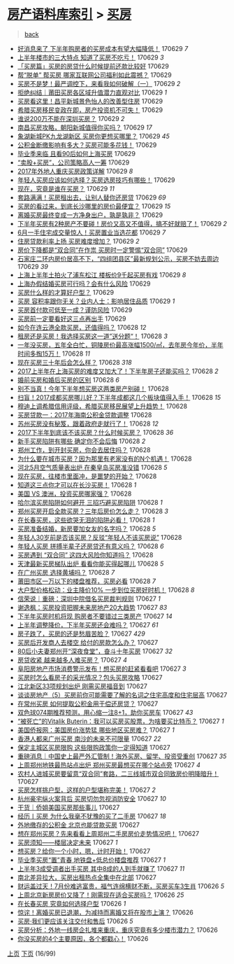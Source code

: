 [房产语料库索引](../../README.md)  > [买房](买房.md)
====
> [back](../README.md)

- [好消息来了 下半年购房者的买房成本有望大幅降低！](http://jkwz.applinzi.com/ittc/6984706472381252613.html#%E5%A5%BD%E6%B6%88%E6%81%AF%E6%9D%A5%E4%BA%86+%E4%B8%8B%E5%8D%8A%E5%B9%B4%E8%B4%AD%E6%88%BF%E8%80%85%E7%9A%84%E4%B9%B0%E6%88%BF%E6%88%90%E6%9C%AC%E6%9C%89%E6%9C%9B%E5%A4%A7%E5%B9%85%E9%99%8D%E4%BD%8E%EF%BC%81) 170629 *7* 
- [上半年楼市的三大特点 知道了买房不吃亏！](http://jkwz.applinzi.com/ittc/6984706472230257669.html#%E4%B8%8A%E5%8D%8A%E5%B9%B4%E6%A5%BC%E5%B8%82%E7%9A%84%E4%B8%89%E5%A4%A7%E7%89%B9%E7%82%B9+%E7%9F%A5%E9%81%93%E4%BA%86%E4%B9%B0%E6%88%BF%E4%B8%8D%E5%90%83%E4%BA%8F%EF%BC%81) 170629 *3* 
- [「买房篇」买房的房贷什么时候提前还款比较好](http://jkwz.applinzi.com/ittc/6984701873880564741.html#%E3%80%8C%E4%B9%B0%E6%88%BF%E7%AF%87%E3%80%8D%E4%B9%B0%E6%88%BF%E7%9A%84%E6%88%BF%E8%B4%B7%E4%BB%80%E4%B9%88%E6%97%B6%E5%80%99%E6%8F%90%E5%89%8D%E8%BF%98%E6%AC%BE%E6%AF%94%E8%BE%83%E5%A5%BD) 170629  
- [帮“脱单” 帮买房 哪家互联网公司福利如此震撼？](http://jkwz.applinzi.com/ittc/6984684790010610692.html#%E5%B8%AE%E2%80%9C%E8%84%B1%E5%8D%95%E2%80%9D+%E5%B8%AE%E4%B9%B0%E6%88%BF+%E5%93%AA%E5%AE%B6%E4%BA%92%E8%81%94%E7%BD%91%E5%85%AC%E5%8F%B8%E7%A6%8F%E5%88%A9%E5%A6%82%E6%AD%A4%E9%9C%87%E6%92%BC%EF%BC%9F) 170629  
- [买房不是梦！最严调控下，来看我如何破解（一）](http://jkwz.applinzi.com/ittc/6984670249071674372.html#%E4%B9%B0%E6%88%BF%E4%B8%8D%E6%98%AF%E6%A2%A6%EF%BC%81%E6%9C%80%E4%B8%A5%E8%B0%83%E6%8E%A7%E4%B8%8B%EF%BC%8C%E6%9D%A5%E7%9C%8B%E6%88%91%E5%A6%82%E4%BD%95%E7%A0%B4%E8%A7%A3%EF%BC%88%E4%B8%80%EF%BC%89) 170629 *2* 
- [拒绝纠结｜莆田买房各区域升值潜力直观对比](http://jkwz.applinzi.com/ittc/6984654782269490180.html#%E6%8B%92%E7%BB%9D%E7%BA%A0%E7%BB%93%EF%BD%9C%E8%8E%86%E7%94%B0%E4%B9%B0%E6%88%BF%E5%90%84%E5%8C%BA%E5%9F%9F%E5%8D%87%E5%80%BC%E6%BD%9C%E5%8A%9B%E7%9B%B4%E8%A7%82%E5%AF%B9%E6%AF%94) 170629 *1* 
- [买房看这里！昌平新城景色怡人的改善型住房](http://jkwz.applinzi.com/ittc/6984649269909652484.html#%E4%B9%B0%E6%88%BF%E7%9C%8B%E8%BF%99%E9%87%8C%EF%BC%81%E6%98%8C%E5%B9%B3%E6%96%B0%E5%9F%8E%E6%99%AF%E8%89%B2%E6%80%A1%E4%BA%BA%E7%9A%84%E6%94%B9%E5%96%84%E5%9E%8B%E4%BD%8F%E6%88%BF) 170629  
- [希腊买房移民变政在即，房产投资机不可失！](http://jkwz.applinzi.com/ittc/6984647354442318852.html#%E5%B8%8C%E8%85%8A%E4%B9%B0%E6%88%BF%E7%A7%BB%E6%B0%91%E5%8F%98%E6%94%BF%E5%9C%A8%E5%8D%B3%EF%BC%8C%E6%88%BF%E4%BA%A7%E6%8A%95%E8%B5%84%E6%9C%BA%E4%B8%8D%E5%8F%AF%E5%A4%B1%EF%BC%81) 170629  
- [谁说200万不能在深圳买房？](http://jkwz.applinzi.com/ittc/6984641809853449221.html#%E8%B0%81%E8%AF%B4200%E4%B8%87%E4%B8%8D%E8%83%BD%E5%9C%A8%E6%B7%B1%E5%9C%B3%E4%B9%B0%E6%88%BF%EF%BC%9F) 170629 *2* 
- [南昌买房攻略，朝阳新城值得你买吗？](http://jkwz.applinzi.com/ittc/6984629702818792453.html#%E5%8D%97%E6%98%8C%E4%B9%B0%E6%88%BF%E6%94%BB%E7%95%A5%EF%BC%8C%E6%9C%9D%E9%98%B3%E6%96%B0%E5%9F%8E%E5%80%BC%E5%BE%97%E4%BD%A0%E4%B9%B0%E5%90%97%EF%BC%9F) 170629 *17* 
- [象湖新城PK九龙湖新区 买房你更想买哪里？](http://jkwz.applinzi.com/ittc/6984627013456233476.html#%E8%B1%A1%E6%B9%96%E6%96%B0%E5%9F%8EPK%E4%B9%9D%E9%BE%99%E6%B9%96%E6%96%B0%E5%8C%BA+%E4%B9%B0%E6%88%BF%E4%BD%A0%E6%9B%B4%E6%83%B3%E4%B9%B0%E5%93%AA%E9%87%8C%EF%BC%9F) 170629 *45* 
- [公积金断缴影响有多大？买房可能多花钱！](http://jkwz.applinzi.com/ittc/6984616814284637189.html#%E5%85%AC%E7%A7%AF%E9%87%91%E6%96%AD%E7%BC%B4%E5%BD%B1%E5%93%8D%E6%9C%89%E5%A4%9A%E5%A4%A7%EF%BC%9F%E4%B9%B0%E6%88%BF%E5%8F%AF%E8%83%BD%E5%A4%9A%E8%8A%B1%E9%92%B1%EF%BC%81) 170629  
- [毕业季来临 且看90后如何上海买房](http://jkwz.applinzi.com/ittc/6984616732986442756.html#%E6%AF%95%E4%B8%9A%E5%AD%A3%E6%9D%A5%E4%B8%B4+%E4%B8%94%E7%9C%8B90%E5%90%8E%E5%A6%82%E4%BD%95%E4%B8%8A%E6%B5%B7%E4%B9%B0%E6%88%BF) 170629  
- [“卖股+买房”，公司策略高人一筹](http://jkwz.applinzi.com/ittc/6984616300436259845.html#%E2%80%9C%E5%8D%96%E8%82%A1%2B%E4%B9%B0%E6%88%BF%E2%80%9D%EF%BC%8C%E5%85%AC%E5%8F%B8%E7%AD%96%E7%95%A5%E9%AB%98%E4%BA%BA%E4%B8%80%E7%AD%B9) 170629  
- [2017年外地人重庆买房政策详解](http://jkwz.applinzi.com/ittc/6984615216015737860.html#2017%E5%B9%B4%E5%A4%96%E5%9C%B0%E4%BA%BA%E9%87%8D%E5%BA%86%E4%B9%B0%E6%88%BF%E6%94%BF%E7%AD%96%E8%AF%A6%E8%A7%A3) 170629 *8* 
- [年轻人买房应该如何选择？买房选房技巧有哪些！](http://jkwz.applinzi.com/ittc/6984609369000772613.html#%E5%B9%B4%E8%BD%BB%E4%BA%BA%E4%B9%B0%E6%88%BF%E5%BA%94%E8%AF%A5%E5%A6%82%E4%BD%95%E9%80%89%E6%8B%A9%EF%BC%9F%E4%B9%B0%E6%88%BF%E9%80%89%E6%88%BF%E6%8A%80%E5%B7%A7%E6%9C%89%E5%93%AA%E4%BA%9B%EF%BC%81) 170629  
- [现在，究竟是谁在买房？](http://jkwz.applinzi.com/ittc/6984603186156274692.html#%E7%8E%B0%E5%9C%A8%EF%BC%8C%E7%A9%B6%E7%AB%9F%E6%98%AF%E8%B0%81%E5%9C%A8%E4%B9%B0%E6%88%BF%EF%BC%9F) 170629 *11* 
- [套路满满！买房租出去，让别人替你还房贷](http://jkwz.applinzi.com/ittc/6984547523887629317.html#%E5%A5%97%E8%B7%AF%E6%BB%A1%E6%BB%A1%EF%BC%81%E4%B9%B0%E6%88%BF%E7%A7%9F%E5%87%BA%E5%8E%BB%EF%BC%8C%E8%AE%A9%E5%88%AB%E4%BA%BA%E6%9B%BF%E4%BD%A0%E8%BF%98%E6%88%BF%E8%B4%B7) 170629 *69* 
- [买房的看过来，到底长沙哪里的房价最便宜？](http://jkwz.applinzi.com/ittc/6984599479884710917.html#%E4%B9%B0%E6%88%BF%E7%9A%84%E7%9C%8B%E8%BF%87%E6%9D%A5%EF%BC%8C%E5%88%B0%E5%BA%95%E9%95%BF%E6%B2%99%E5%93%AA%E9%87%8C%E7%9A%84%E6%88%BF%E4%BB%B7%E6%9C%80%E4%BE%BF%E5%AE%9C%EF%BC%9F) 170629 *15* 
- [离婚买房最终变成一方净身出户，孰是孰非？](http://jkwz.applinzi.com/ittc/6984597018579043333.html#%E7%A6%BB%E5%A9%9A%E4%B9%B0%E6%88%BF%E6%9C%80%E7%BB%88%E5%8F%98%E6%88%90%E4%B8%80%E6%96%B9%E5%87%80%E8%BA%AB%E5%87%BA%E6%88%B7%EF%BC%8C%E5%AD%B0%E6%98%AF%E5%AD%B0%E9%9D%9E%EF%BC%9F) 170629  
- [下半年买房有2种房产不要碰！房价又高又不值得，搞不好就赔了！](http://jkwz.applinzi.com/ittc/6984589395691570181.html#%E4%B8%8B%E5%8D%8A%E5%B9%B4%E4%B9%B0%E6%88%BF%E6%9C%892%E7%A7%8D%E6%88%BF%E4%BA%A7%E4%B8%8D%E8%A6%81%E7%A2%B0%EF%BC%81%E6%88%BF%E4%BB%B7%E5%8F%88%E9%AB%98%E5%8F%88%E4%B8%8D%E5%80%BC%E5%BE%97%EF%BC%8C%E6%90%9E%E4%B8%8D%E5%A5%BD%E5%B0%B1%E8%B5%94%E4%BA%86%EF%BC%81) 170629 *2* 
- [6月一手住宅成交量惊人！买房置业当选花都](http://jkwz.applinzi.com/ittc/6984557837676971013.html#6%E6%9C%88%E4%B8%80%E6%89%8B%E4%BD%8F%E5%AE%85%E6%88%90%E4%BA%A4%E9%87%8F%E6%83%8A%E4%BA%BA%EF%BC%81%E4%B9%B0%E6%88%BF%E7%BD%AE%E4%B8%9A%E5%BD%93%E9%80%89%E8%8A%B1%E9%83%BD) 170629 *7* 
- [住房贷款利率上扬 买房难度增加？](http://jkwz.applinzi.com/ittc/6984550692675912709.html#%E4%BD%8F%E6%88%BF%E8%B4%B7%E6%AC%BE%E5%88%A9%E7%8E%87%E4%B8%8A%E6%89%AC+%E4%B9%B0%E6%88%BF%E9%9A%BE%E5%BA%A6%E5%A2%9E%E5%8A%A0%EF%BC%9F) 170629 *2* 
- [房价下降都是“双合同”在作祟 买房时一定警惕“双合同”](http://jkwz.applinzi.com/ittc/6984529095248315397.html#%E6%88%BF%E4%BB%B7%E4%B8%8B%E9%99%8D%E9%83%BD%E6%98%AF%E2%80%9C%E5%8F%8C%E5%90%88%E5%90%8C%E2%80%9D%E5%9C%A8%E4%BD%9C%E7%A5%9F+%E4%B9%B0%E6%88%BF%E6%97%B6%E4%B8%80%E5%AE%9A%E8%AD%A6%E6%83%95%E2%80%9C%E5%8F%8C%E5%90%88%E5%90%8C%E2%80%9D) 170629  
- [石家庄二环内房价居高不下，“四组团县区”最新规划公示，买房不妨去周边](http://jkwz.applinzi.com/ittc/6984524784367830020.html#%E7%9F%B3%E5%AE%B6%E5%BA%84%E4%BA%8C%E7%8E%AF%E5%86%85%E6%88%BF%E4%BB%B7%E5%B1%85%E9%AB%98%E4%B8%8D%E4%B8%8B%EF%BC%8C%E2%80%9C%E5%9B%9B%E7%BB%84%E5%9B%A2%E5%8E%BF%E5%8C%BA%E2%80%9D%E6%9C%80%E6%96%B0%E8%A7%84%E5%88%92%E5%85%AC%E7%A4%BA%EF%BC%8C%E4%B9%B0%E6%88%BF%E4%B8%8D%E5%A6%A8%E5%8E%BB%E5%91%A8%E8%BE%B9) 170629 *39* 
- [上海上半年土拍火了浦东松江 楼板价9千起买房有戏](http://jkwz.applinzi.com/ittc/6984526251728307204.html#%E4%B8%8A%E6%B5%B7%E4%B8%8A%E5%8D%8A%E5%B9%B4%E5%9C%9F%E6%8B%8D%E7%81%AB%E4%BA%86%E6%B5%A6%E4%B8%9C%E6%9D%BE%E6%B1%9F+%E6%A5%BC%E6%9D%BF%E4%BB%B79%E5%8D%83%E8%B5%B7%E4%B9%B0%E6%88%BF%E6%9C%89%E6%88%8F) 170629 *8* 
- [上海办假结婚买房可行吗？会有什么风险](http://jkwz.applinzi.com/ittc/6984520833606091781.html#%E4%B8%8A%E6%B5%B7%E5%8A%9E%E5%81%87%E7%BB%93%E5%A9%9A%E4%B9%B0%E6%88%BF%E5%8F%AF%E8%A1%8C%E5%90%97%EF%BC%9F%E4%BC%9A%E6%9C%89%E4%BB%80%E4%B9%88%E9%A3%8E%E9%99%A9) 170629  
- [买房什么样的才算好户型？](http://jkwz.applinzi.com/ittc/6984139235534570500.html#%E4%B9%B0%E6%88%BF%E4%BB%80%E4%B9%88%E6%A0%B7%E7%9A%84%E6%89%8D%E7%AE%97%E5%A5%BD%E6%88%B7%E5%9E%8B%EF%BC%9F) 170629  
- [买房 容积率跟你无关？业内人士：影响居住品质](http://jkwz.applinzi.com/ittc/6984508136181203972.html#%E4%B9%B0%E6%88%BF+%E5%AE%B9%E7%A7%AF%E7%8E%87%E8%B7%9F%E4%BD%A0%E6%97%A0%E5%85%B3%EF%BC%9F%E4%B8%9A%E5%86%85%E4%BA%BA%E5%A3%AB%EF%BC%9A%E5%BD%B1%E5%93%8D%E5%B1%85%E4%BD%8F%E5%93%81%E8%B4%A8) 170629 *1* 
- [买房首付款可低至一成？谨防风险](http://jkwz.applinzi.com/ittc/6984500222754292740.html#%E4%B9%B0%E6%88%BF%E9%A6%96%E4%BB%98%E6%AC%BE%E5%8F%AF%E4%BD%8E%E8%87%B3%E4%B8%80%E6%88%90%EF%BC%9F%E8%B0%A8%E9%98%B2%E9%A3%8E%E9%99%A9) 170629  
- [买房前一定要看好这三点再出手](http://jkwz.applinzi.com/ittc/6984482638998799365.html#%E4%B9%B0%E6%88%BF%E5%89%8D%E4%B8%80%E5%AE%9A%E8%A6%81%E7%9C%8B%E5%A5%BD%E8%BF%99%E4%B8%89%E7%82%B9%E5%86%8D%E5%87%BA%E6%89%8B) 170629  
- [如今在连云港全款买房，还值得吗？](http://jkwz.applinzi.com/ittc/6984357434574242820.html#%E5%A6%82%E4%BB%8A%E5%9C%A8%E8%BF%9E%E4%BA%91%E6%B8%AF%E5%85%A8%E6%AC%BE%E4%B9%B0%E6%88%BF%EF%BC%8C%E8%BF%98%E5%80%BC%E5%BE%97%E5%90%97%EF%BC%9F) 170628 *12* 
- [租房还是买房！我选择买房这一道”送分题“！](http://jkwz.applinzi.com/ittc/6984322937426281476.html#%E7%A7%9F%E6%88%BF%E8%BF%98%E6%98%AF%E4%B9%B0%E6%88%BF%EF%BC%81%E6%88%91%E9%80%89%E6%8B%A9%E4%B9%B0%E6%88%BF%E8%BF%99%E4%B8%80%E9%81%93%E2%80%9D%E9%80%81%E5%88%86%E9%A2%98%E2%80%9C%EF%BC%81) 170628 *3* 
- [一年没买房，五年全白忙，铜陵房价最高涨幅1500/㎡，去年房今年价，半年时间多掏15万！](http://jkwz.applinzi.com/ittc/6984299697018504197.html#%E4%B8%80%E5%B9%B4%E6%B2%A1%E4%B9%B0%E6%88%BF%EF%BC%8C%E4%BA%94%E5%B9%B4%E5%85%A8%E7%99%BD%E5%BF%99%EF%BC%8C%E9%93%9C%E9%99%B5%E6%88%BF%E4%BB%B7%E6%9C%80%E9%AB%98%E6%B6%A8%E5%B9%851500%2F%E3%8E%A1%EF%BC%8C%E5%8E%BB%E5%B9%B4%E6%88%BF%E4%BB%8A%E5%B9%B4%E4%BB%B7%EF%BC%8C%E5%8D%8A%E5%B9%B4%E6%97%B6%E9%97%B4%E5%A4%9A%E6%8E%8F15%E4%B8%87%EF%BC%81) 170628 *11* 
- [现在买房三十年后会怎么样？](http://jkwz.applinzi.com/ittc/6984294601920611333.html#%E7%8E%B0%E5%9C%A8%E4%B9%B0%E6%88%BF%E4%B8%89%E5%8D%81%E5%B9%B4%E5%90%8E%E4%BC%9A%E6%80%8E%E4%B9%88%E6%A0%B7%EF%BC%9F) 170628 *318* 
- [2017上半年在上海买房的难度又加大了！下半年房子还能买吗？](http://jkwz.applinzi.com/ittc/6984293441906148356.html#2017%E4%B8%8A%E5%8D%8A%E5%B9%B4%E5%9C%A8%E4%B8%8A%E6%B5%B7%E4%B9%B0%E6%88%BF%E7%9A%84%E9%9A%BE%E5%BA%A6%E5%8F%88%E5%8A%A0%E5%A4%A7%E4%BA%86%EF%BC%81%E4%B8%8B%E5%8D%8A%E5%B9%B4%E6%88%BF%E5%AD%90%E8%BF%98%E8%83%BD%E4%B9%B0%E5%90%97%EF%BC%9F) 170628 *2* 
- [婚前买房和婚后买房的区别](http://jkwz.applinzi.com/ittc/6984282568219165700.html#%E5%A9%9A%E5%89%8D%E4%B9%B0%E6%88%BF%E5%92%8C%E5%A9%9A%E5%90%8E%E4%B9%B0%E6%88%BF%E7%9A%84%E5%8C%BA%E5%88%AB) 170628 *6* 
- [别不当真！今年下半年想买房这两类房产别碰！](http://jkwz.applinzi.com/ittc/6984280835245999108.html#%E5%88%AB%E4%B8%8D%E5%BD%93%E7%9C%9F%EF%BC%81%E4%BB%8A%E5%B9%B4%E4%B8%8B%E5%8D%8A%E5%B9%B4%E6%83%B3%E4%B9%B0%E6%88%BF%E8%BF%99%E4%B8%A4%E7%B1%BB%E6%88%BF%E4%BA%A7%E5%88%AB%E7%A2%B0%EF%BC%81) 170628  
- [扫盲！2017成都买房哪儿好？下半年成都这几个板块值得入手！](http://jkwz.applinzi.com/ittc/6984258674712118276.html#%E6%89%AB%E7%9B%B2%EF%BC%812017%E6%88%90%E9%83%BD%E4%B9%B0%E6%88%BF%E5%93%AA%E5%84%BF%E5%A5%BD%EF%BC%9F%E4%B8%8B%E5%8D%8A%E5%B9%B4%E6%88%90%E9%83%BD%E8%BF%99%E5%87%A0%E4%B8%AA%E6%9D%BF%E5%9D%97%E5%80%BC%E5%BE%97%E5%85%A5%E6%89%8B%EF%BC%81) 170628 *15* 
- [穆迪上调希腊信用评级，希腊买房移民展望上升趋势！](http://jkwz.applinzi.com/ittc/6984278655545902085.html#%E7%A9%86%E8%BF%AA%E4%B8%8A%E8%B0%83%E5%B8%8C%E8%85%8A%E4%BF%A1%E7%94%A8%E8%AF%84%E7%BA%A7%EF%BC%8C%E5%B8%8C%E8%85%8A%E4%B9%B0%E6%88%BF%E7%A7%BB%E6%B0%91%E5%B1%95%E6%9C%9B%E4%B8%8A%E5%8D%87%E8%B6%8B%E5%8A%BF%EF%BC%81) 170628  
- [买房贷款一：2017年海南公积金贷款调整](http://jkwz.applinzi.com/ittc/6984252789851948037.html#%E4%B9%B0%E6%88%BF%E8%B4%B7%E6%AC%BE%E4%B8%80%EF%BC%9A2017%E5%B9%B4%E6%B5%B7%E5%8D%97%E5%85%AC%E7%A7%AF%E9%87%91%E8%B4%B7%E6%AC%BE%E8%B0%83%E6%95%B4) 170628  
- [苏州买房没有秘笈，跟着政府走就行了！](http://jkwz.applinzi.com/ittc/6984276279913088004.html#%E8%8B%8F%E5%B7%9E%E4%B9%B0%E6%88%BF%E6%B2%A1%E6%9C%89%E7%A7%98%E7%AC%88%EF%BC%8C%E8%B7%9F%E7%9D%80%E6%94%BF%E5%BA%9C%E8%B5%B0%E5%B0%B1%E8%A1%8C%E4%BA%86%EF%BC%81) 170628 *12* 
- [2017下半年到底该不该买房？什么时候买房？](http://jkwz.applinzi.com/ittc/6984271057807475716.html#2017%E4%B8%8B%E5%8D%8A%E5%B9%B4%E5%88%B0%E5%BA%95%E8%AF%A5%E4%B8%8D%E8%AF%A5%E4%B9%B0%E6%88%BF%EF%BC%9F%E4%BB%80%E4%B9%88%E6%97%B6%E5%80%99%E4%B9%B0%E6%88%BF%EF%BC%9F) 170628 *36* 
- [新手买房陷阱有哪些 确定你不会后悔](http://jkwz.applinzi.com/ittc/6984269535413535749.html#%E6%96%B0%E6%89%8B%E4%B9%B0%E6%88%BF%E9%99%B7%E9%98%B1%E6%9C%89%E5%93%AA%E4%BA%9B+%E7%A1%AE%E5%AE%9A%E4%BD%A0%E4%B8%8D%E4%BC%9A%E5%90%8E%E6%82%94) 170628 *2* 
- [郑州工作，到开封买房，你会去居住吗？](http://jkwz.applinzi.com/ittc/6984264802942583813.html#%E9%83%91%E5%B7%9E%E5%B7%A5%E4%BD%9C%EF%BC%8C%E5%88%B0%E5%BC%80%E5%B0%81%E4%B9%B0%E6%88%BF%EF%BC%8C%E4%BD%A0%E4%BC%9A%E5%8E%BB%E5%B1%85%E4%BD%8F%E5%90%97%EF%BC%9F) 170628  
- [为什么要在城市买房？因为那里有老家没有的N个机遇！](http://jkwz.applinzi.com/ittc/6984249460010779653.html#%E4%B8%BA%E4%BB%80%E4%B9%88%E8%A6%81%E5%9C%A8%E5%9F%8E%E5%B8%82%E4%B9%B0%E6%88%BF%EF%BC%9F%E5%9B%A0%E4%B8%BA%E9%82%A3%E9%87%8C%E6%9C%89%E8%80%81%E5%AE%B6%E6%B2%A1%E6%9C%89%E7%9A%84N%E4%B8%AA%E6%9C%BA%E9%81%87%EF%BC%81) 170628  
- [河北5月空气质量表出炉 在秦皇岛买房准没错](http://jkwz.applinzi.com/ittc/6984248210510840837.html#%E6%B2%B3%E5%8C%975%E6%9C%88%E7%A9%BA%E6%B0%94%E8%B4%A8%E9%87%8F%E8%A1%A8%E5%87%BA%E7%82%89+%E5%9C%A8%E7%A7%A6%E7%9A%87%E5%B2%9B%E4%B9%B0%E6%88%BF%E5%87%86%E6%B2%A1%E9%94%99) 170628 *5* 
- [现在买房，往楼市里面冲，是噩梦的开始？](http://jkwz.applinzi.com/ittc/6984247820386042884.html#%E7%8E%B0%E5%9C%A8%E4%B9%B0%E6%88%BF%EF%BC%8C%E5%BE%80%E6%A5%BC%E5%B8%82%E9%87%8C%E9%9D%A2%E5%86%B2%EF%BC%8C%E6%98%AF%E5%99%A9%E6%A2%A6%E7%9A%84%E5%BC%80%E5%A7%8B%EF%BC%9F) 170628  
- [知道这三点你才可以在长沙买房！](http://jkwz.applinzi.com/ittc/6984240708356408325.html#%E7%9F%A5%E9%81%93%E8%BF%99%E4%B8%89%E7%82%B9%E4%BD%A0%E6%89%8D%E5%8F%AF%E4%BB%A5%E5%9C%A8%E9%95%BF%E6%B2%99%E4%B9%B0%E6%88%BF%EF%BC%81) 170628 *1* 
- [美国 VS 澳洲，投资买房哪家强？](http://jkwz.applinzi.com/ittc/6984232035722724357.html#%E7%BE%8E%E5%9B%BD+VS+%E6%BE%B3%E6%B4%B2%EF%BC%8C%E6%8A%95%E8%B5%84%E4%B9%B0%E6%88%BF%E5%93%AA%E5%AE%B6%E5%BC%BA%EF%BC%9F) 170628  
- [哈尔滨买房陷阱如何避开 三招巧避买房陷阱](http://jkwz.applinzi.com/ittc/6984226960489055237.html#%E5%93%88%E5%B0%94%E6%BB%A8%E4%B9%B0%E6%88%BF%E9%99%B7%E9%98%B1%E5%A6%82%E4%BD%95%E9%81%BF%E5%BC%80+%E4%B8%89%E6%8B%9B%E5%B7%A7%E9%81%BF%E4%B9%B0%E6%88%BF%E9%99%B7%E9%98%B1) 170628 *1* 
- [郑州买房开启全款买房？三年后房价怎么走？](http://jkwz.applinzi.com/ittc/6984221823527814148.html#%E9%83%91%E5%B7%9E%E4%B9%B0%E6%88%BF%E5%BC%80%E5%90%AF%E5%85%A8%E6%AC%BE%E4%B9%B0%E6%88%BF%EF%BC%9F%E4%B8%89%E5%B9%B4%E5%90%8E%E6%88%BF%E4%BB%B7%E6%80%8E%E4%B9%88%E8%B5%B0%EF%BC%9F) 170628 *3* 
- [在长春买房，这些欲哭无泪的陷阱必看！](http://jkwz.applinzi.com/ittc/6984201131499455493.html#%E5%9C%A8%E9%95%BF%E6%98%A5%E4%B9%B0%E6%88%BF%EF%BC%8C%E8%BF%99%E4%BA%9B%E6%AC%B2%E5%93%AD%E6%97%A0%E6%B3%AA%E7%9A%84%E9%99%B7%E9%98%B1%E5%BF%85%E7%9C%8B%EF%BC%81) 170628 *1* 
- [买房准备结婚，新房要加女友的名字吗？](http://jkwz.applinzi.com/ittc/6984157449685566469.html#%E4%B9%B0%E6%88%BF%E5%87%86%E5%A4%87%E7%BB%93%E5%A9%9A%EF%BC%8C%E6%96%B0%E6%88%BF%E8%A6%81%E5%8A%A0%E5%A5%B3%E5%8F%8B%E7%9A%84%E5%90%8D%E5%AD%97%E5%90%97%EF%BC%9F) 170628 *5* 
- [年轻人30岁前是否该买房？反驳“年轻人不该买房说”](http://jkwz.applinzi.com/ittc/6984155810023080964.html#%E5%B9%B4%E8%BD%BB%E4%BA%BA30%E5%B2%81%E5%89%8D%E6%98%AF%E5%90%A6%E8%AF%A5%E4%B9%B0%E6%88%BF%EF%BC%9F%E5%8F%8D%E9%A9%B3%E2%80%9C%E5%B9%B4%E8%BD%BB%E4%BA%BA%E4%B8%8D%E8%AF%A5%E4%B9%B0%E6%88%BF%E8%AF%B4%E2%80%9D) 170628  
- [年轻人买房 拼搏半辈子还房贷还有意义吗？](http://jkwz.applinzi.com/ittc/6984154980234560516.html#%E5%B9%B4%E8%BD%BB%E4%BA%BA%E4%B9%B0%E6%88%BF+%E6%8B%BC%E6%90%8F%E5%8D%8A%E8%BE%88%E5%AD%90%E8%BF%98%E6%88%BF%E8%B4%B7%E8%BF%98%E6%9C%89%E6%84%8F%E4%B9%89%E5%90%97%EF%BC%9F) 170628 *6* 
- [买房遇到 “双合同” 这四大风险你知道吗？](http://jkwz.applinzi.com/ittc/6984150370824487941.html#%E4%B9%B0%E6%88%BF%E9%81%87%E5%88%B0+%E2%80%9C%E5%8F%8C%E5%90%88%E5%90%8C%E2%80%9D+%E8%BF%99%E5%9B%9B%E5%A4%A7%E9%A3%8E%E9%99%A9%E4%BD%A0%E7%9F%A5%E9%81%93%E5%90%97%EF%BC%9F) 170628  
- [天津最新买房梯队出炉 看看你能买得起哪儿](http://jkwz.applinzi.com/ittc/6984147652420568069.html#%E5%A4%A9%E6%B4%A5%E6%9C%80%E6%96%B0%E4%B9%B0%E6%88%BF%E6%A2%AF%E9%98%9F%E5%87%BA%E7%82%89+%E7%9C%8B%E7%9C%8B%E4%BD%A0%E8%83%BD%E4%B9%B0%E5%BE%97%E8%B5%B7%E5%93%AA%E5%84%BF) 170628 *5* 
- [在广州买房 选择黄埔吗？](http://jkwz.applinzi.com/ittc/6984147046935036932.html#%E5%9C%A8%E5%B9%BF%E5%B7%9E%E4%B9%B0%E6%88%BF+%E9%80%89%E6%8B%A9%E9%BB%84%E5%9F%94%E5%90%97%EF%BC%9F) 170628 *7* 
- [莆田市区一万以下的楼盘推荐，买房必看](http://jkwz.applinzi.com/ittc/6984139657175385093.html#%E8%8E%86%E7%94%B0%E5%B8%82%E5%8C%BA%E4%B8%80%E4%B8%87%E4%BB%A5%E4%B8%8B%E7%9A%84%E6%A5%BC%E7%9B%98%E6%8E%A8%E8%8D%90%EF%BC%8C%E4%B9%B0%E6%88%BF%E5%BF%85%E7%9C%8B) 170628 *7* 
- [大户型价格松动：业主降价10% 一步到位买房好时机！](http://jkwz.applinzi.com/ittc/6984136288532694020.html#%E5%A4%A7%E6%88%B7%E5%9E%8B%E4%BB%B7%E6%A0%BC%E6%9D%BE%E5%8A%A8%EF%BC%9A%E4%B8%9A%E4%B8%BB%E9%99%8D%E4%BB%B710%25+%E4%B8%80%E6%AD%A5%E5%88%B0%E4%BD%8D%E4%B9%B0%E6%88%BF%E5%A5%BD%E6%97%B6%E6%9C%BA%EF%BC%81) 170628 *8* 
- [信荣说｜重磅：深圳中院借名买房裁判规则](http://jkwz.applinzi.com/ittc/6983974786555184132.html#%E4%BF%A1%E8%8D%A3%E8%AF%B4%EF%BD%9C%E9%87%8D%E7%A3%85%EF%BC%9A%E6%B7%B1%E5%9C%B3%E4%B8%AD%E9%99%A2%E5%80%9F%E5%90%8D%E4%B9%B0%E6%88%BF%E8%A3%81%E5%88%A4%E8%A7%84%E5%88%99) 170627 *1* 
- [谢逸枫：买房投资把握未来房地产20大趋势](http://jkwz.applinzi.com/ittc/6983974406307972100.html#%E8%B0%A2%E9%80%B8%E6%9E%AB%EF%BC%9A%E4%B9%B0%E6%88%BF%E6%8A%95%E8%B5%84%E6%8A%8A%E6%8F%A1%E6%9C%AA%E6%9D%A5%E6%88%BF%E5%9C%B0%E4%BA%A720%E5%A4%A7%E8%B6%8B%E5%8A%BF) 170627 *83* 
- [下半年买房时机将现 购房者不要错过三类房产](http://jkwz.applinzi.com/ittc/6983954196364526596.html#%E4%B8%8B%E5%8D%8A%E5%B9%B4%E4%B9%B0%E6%88%BF%E6%97%B6%E6%9C%BA%E5%B0%86%E7%8E%B0+%E8%B4%AD%E6%88%BF%E8%80%85%E4%B8%8D%E8%A6%81%E9%94%99%E8%BF%87%E4%B8%89%E7%B1%BB%E6%88%BF%E4%BA%A7) 170627 *14* 
- [上半年调整降价，下半年买房还会难吗？](http://jkwz.applinzi.com/ittc/6983953315082535940.html#%E4%B8%8A%E5%8D%8A%E5%B9%B4%E8%B0%83%E6%95%B4%E9%99%8D%E4%BB%B7%EF%BC%8C%E4%B8%8B%E5%8D%8A%E5%B9%B4%E4%B9%B0%E6%88%BF%E8%BF%98%E4%BC%9A%E9%9A%BE%E5%90%97%EF%BC%9F) 170627 *61* 
- [房子跌了，买房的还是愁眉苦脸？](http://jkwz.applinzi.com/ittc/6983951183507883012.html#%E6%88%BF%E5%AD%90%E8%B7%8C%E4%BA%86%EF%BC%8C%E4%B9%B0%E6%88%BF%E7%9A%84%E8%BF%98%E6%98%AF%E6%84%81%E7%9C%89%E8%8B%A6%E8%84%B8%EF%BC%9F) 170627 *429* 
- [买房后开发商人去楼空 给付的房款怎么办？](http://jkwz.applinzi.com/ittc/6983915009569457156.html#%E4%B9%B0%E6%88%BF%E5%90%8E%E5%BC%80%E5%8F%91%E5%95%86%E4%BA%BA%E5%8E%BB%E6%A5%BC%E7%A9%BA+%E7%BB%99%E4%BB%98%E7%9A%84%E6%88%BF%E6%AC%BE%E6%80%8E%E4%B9%88%E5%8A%9E%EF%BC%9F) 170627  
- [80后小夫妻郑州开“深夜食堂”，奋斗十年买房](http://jkwz.applinzi.com/ittc/6983912139004576773.html#80%E5%90%8E%E5%B0%8F%E5%A4%AB%E5%A6%BB%E9%83%91%E5%B7%9E%E5%BC%80%E2%80%9C%E6%B7%B1%E5%A4%9C%E9%A3%9F%E5%A0%82%E2%80%9D%EF%BC%8C%E5%A5%8B%E6%96%97%E5%8D%81%E5%B9%B4%E4%B9%B0%E6%88%BF) 170627 *32* 
- [房贷收紧 越来越多人难买房？](http://jkwz.applinzi.com/ittc/6983909045499855877.html#%E6%88%BF%E8%B4%B7%E6%94%B6%E7%B4%A7+%E8%B6%8A%E6%9D%A5%E8%B6%8A%E5%A4%9A%E4%BA%BA%E9%9A%BE%E4%B9%B0%E6%88%BF%EF%BC%9F) 170627 *4* 
- [阜阳房地产市场消费警示发布！想买房的赶紧看看吧](http://jkwz.applinzi.com/ittc/6983906307940549636.html#%E9%98%9C%E9%98%B3%E6%88%BF%E5%9C%B0%E4%BA%A7%E5%B8%82%E5%9C%BA%E6%B6%88%E8%B4%B9%E8%AD%A6%E7%A4%BA%E5%8F%91%E5%B8%83%EF%BC%81%E6%83%B3%E4%B9%B0%E6%88%BF%E7%9A%84%E8%B5%B6%E7%B4%A7%E7%9C%8B%E7%9C%8B%E5%90%A7) 170627 *3* 
- [买房时怎么看房子的采光情况？包头买房攻略](http://jkwz.applinzi.com/ittc/6983890050050688005.html#%E4%B9%B0%E6%88%BF%E6%97%B6%E6%80%8E%E4%B9%88%E7%9C%8B%E6%88%BF%E5%AD%90%E7%9A%84%E9%87%87%E5%85%89%E6%83%85%E5%86%B5%EF%BC%9F%E5%8C%85%E5%A4%B4%E4%B9%B0%E6%88%BF%E6%94%BB%E7%95%A5) 170627  
- [江北新区33项规划出炉 刚需买房福音到](http://jkwz.applinzi.com/ittc/6983879663146238980.html#%E6%B1%9F%E5%8C%97%E6%96%B0%E5%8C%BA33%E9%A1%B9%E8%A7%84%E5%88%92%E5%87%BA%E7%82%89+%E5%88%9A%E9%9C%80%E4%B9%B0%E6%88%BF%E7%A6%8F%E9%9F%B3%E5%88%B0) 170627  
- [谈谈房地产（5）买房前你可能需要了解的名词之住宅高度和住宅层高](http://jkwz.applinzi.com/ittc/6983877915107132420.html#%E8%B0%88%E8%B0%88%E6%88%BF%E5%9C%B0%E4%BA%A7%EF%BC%885%EF%BC%89%E4%B9%B0%E6%88%BF%E5%89%8D%E4%BD%A0%E5%8F%AF%E8%83%BD%E9%9C%80%E8%A6%81%E4%BA%86%E8%A7%A3%E7%9A%84%E5%90%8D%E8%AF%8D%E4%B9%8B%E4%BD%8F%E5%AE%85%E9%AB%98%E5%BA%A6%E5%92%8C%E4%BD%8F%E5%AE%85%E5%B1%82%E9%AB%98) 170627  
- [在常州买房 如何提取公积金用于偿还房贷？](http://jkwz.applinzi.com/ittc/6983876049593959429.html#%E5%9C%A8%E5%B8%B8%E5%B7%9E%E4%B9%B0%E6%88%BF+%E5%A6%82%E4%BD%95%E6%8F%90%E5%8F%96%E5%85%AC%E7%A7%AF%E9%87%91%E7%94%A8%E4%BA%8E%E5%81%BF%E8%BF%98%E6%88%BF%E8%B4%B7%EF%BC%9F) 170627  
- [双色球074期推荐预测，用心缩一注8+1，助你买房车](http://jkwz.applinzi.com/ittc/6983871173593924613.html#%E5%8F%8C%E8%89%B2%E7%90%83074%E6%9C%9F%E6%8E%A8%E8%8D%90%E9%A2%84%E6%B5%8B%EF%BC%8C%E7%94%A8%E5%BF%83%E7%BC%A9%E4%B8%80%E6%B3%A88%2B1%EF%BC%8C%E5%8A%A9%E4%BD%A0%E4%B9%B0%E6%88%BF%E8%BD%A6) 170627 *43* 
- [“被死亡”的Vitalik Buterin：我可以买房买股票，为啥要买比特币？](http://jkwz.applinzi.com/ittc/6983863423426102277.html#%E2%80%9C%E8%A2%AB%E6%AD%BB%E4%BA%A1%E2%80%9D%E7%9A%84Vitalik+Buterin%EF%BC%9A%E6%88%91%E5%8F%AF%E4%BB%A5%E4%B9%B0%E6%88%BF%E4%B9%B0%E8%82%A1%E7%A5%A8%EF%BC%8C%E4%B8%BA%E5%95%A5%E8%A6%81%E4%B9%B0%E6%AF%94%E7%89%B9%E5%B8%81%EF%BC%9F) 170627 *1* 
- [美国侨报网：美国房价涨势猛 哪些地区买房难？](http://jkwz.applinzi.com/ittc/6983859136004359173.html#%E7%BE%8E%E5%9B%BD%E4%BE%A8%E6%8A%A5%E7%BD%91%EF%BC%9A%E7%BE%8E%E5%9B%BD%E6%88%BF%E4%BB%B7%E6%B6%A8%E5%8A%BF%E7%8C%9B+%E5%93%AA%E4%BA%9B%E5%9C%B0%E5%8C%BA%E4%B9%B0%E6%88%BF%E9%9A%BE%EF%BC%9F) 170627 *1* 
- [香港人都来广州买房 南沙的未来不可限量](http://jkwz.applinzi.com/ittc/6983858003580027909.html#%E9%A6%99%E6%B8%AF%E4%BA%BA%E9%83%BD%E6%9D%A5%E5%B9%BF%E5%B7%9E%E4%B9%B0%E6%88%BF+%E5%8D%97%E6%B2%99%E7%9A%84%E6%9C%AA%E6%9D%A5%E4%B8%8D%E5%8F%AF%E9%99%90%E9%87%8F) 170627 *22* 
- [保定主城区买房限购 这些限购政策你一定得知道](http://jkwz.applinzi.com/ittc/6983854055435535365.html#%E4%BF%9D%E5%AE%9A%E4%B8%BB%E5%9F%8E%E5%8C%BA%E4%B9%B0%E6%88%BF%E9%99%90%E8%B4%AD+%E8%BF%99%E4%BA%9B%E9%99%90%E8%B4%AD%E6%94%BF%E7%AD%96%E4%BD%A0%E4%B8%80%E5%AE%9A%E5%BE%97%E7%9F%A5%E9%81%93) 170627  
- [重磅消息｜中国史上最严外汇管制！海外买房、留学、投资受重创](http://jkwz.applinzi.com/ittc/6983849179871708165.html#%E9%87%8D%E7%A3%85%E6%B6%88%E6%81%AF%EF%BD%9C%E4%B8%AD%E5%9B%BD%E5%8F%B2%E4%B8%8A%E6%9C%80%E4%B8%A5%E5%A4%96%E6%B1%87%E7%AE%A1%E5%88%B6%EF%BC%81%E6%B5%B7%E5%A4%96%E4%B9%B0%E6%88%BF%E3%80%81%E7%95%99%E5%AD%A6%E3%80%81%E6%8A%95%E8%B5%84%E5%8F%97%E9%87%8D%E5%88%9B) 170627 *35* 
- [上周郑州地铁最热站点出炉 郑州买房最想买在哪个站点旁](http://jkwz.applinzi.com/ittc/6983845001573172229.html#%E4%B8%8A%E5%91%A8%E9%83%91%E5%B7%9E%E5%9C%B0%E9%93%81%E6%9C%80%E7%83%AD%E7%AB%99%E7%82%B9%E5%87%BA%E7%82%89+%E9%83%91%E5%B7%9E%E4%B9%B0%E6%88%BF%E6%9C%80%E6%83%B3%E4%B9%B0%E5%9C%A8%E5%93%AA%E4%B8%AA%E7%AB%99%E7%82%B9%E6%97%81) 170627 *4* 
- [农村人进城买房要留意“双合同”套路，二三线城市双合同致房价明降暗升！](http://jkwz.applinzi.com/ittc/6983820506414187524.html#%E5%86%9C%E6%9D%91%E4%BA%BA%E8%BF%9B%E5%9F%8E%E4%B9%B0%E6%88%BF%E8%A6%81%E7%95%99%E6%84%8F%E2%80%9C%E5%8F%8C%E5%90%88%E5%90%8C%E2%80%9D%E5%A5%97%E8%B7%AF%EF%BC%8C%E4%BA%8C%E4%B8%89%E7%BA%BF%E5%9F%8E%E5%B8%82%E5%8F%8C%E5%90%88%E5%90%8C%E8%87%B4%E6%88%BF%E4%BB%B7%E6%98%8E%E9%99%8D%E6%9A%97%E5%8D%87%EF%BC%81) 170627  
- [买房怎样挑户型，这样的户型堪称完美！](http://jkwz.applinzi.com/ittc/6983810985046311941.html#%E4%B9%B0%E6%88%BF%E6%80%8E%E6%A0%B7%E6%8C%91%E6%88%B7%E5%9E%8B%EF%BC%8C%E8%BF%99%E6%A0%B7%E7%9A%84%E6%88%B7%E5%9E%8B%E5%A0%AA%E7%A7%B0%E5%AE%8C%E7%BE%8E%EF%BC%81) 170627 *2* 
- [杭州豪宅纵火案背后 买房切勿忽视消防安全](http://jkwz.applinzi.com/ittc/6983806670424507397.html#%E6%9D%AD%E5%B7%9E%E8%B1%AA%E5%AE%85%E7%BA%B5%E7%81%AB%E6%A1%88%E8%83%8C%E5%90%8E+%E4%B9%B0%E6%88%BF%E5%88%87%E5%8B%BF%E5%BF%BD%E8%A7%86%E6%B6%88%E9%98%B2%E5%AE%89%E5%85%A8) 170627 *10* 
- [干货｜侨姐美国买房那些事儿](http://jkwz.applinzi.com/ittc/6983805155626451973.html#%E5%B9%B2%E8%B4%A7%EF%BD%9C%E4%BE%A8%E5%A7%90%E7%BE%8E%E5%9B%BD%E4%B9%B0%E6%88%BF%E9%82%A3%E4%BA%9B%E4%BA%8B%E5%84%BF) 170627  
- [经历丨买房 为什么我毫不犹豫的买了二手房](http://jkwz.applinzi.com/ittc/6983793974056584196.html#%E7%BB%8F%E5%8E%86%E4%B8%A8%E4%B9%B0%E6%88%BF+%E4%B8%BA%E4%BB%80%E4%B9%88%E6%88%91%E6%AF%AB%E4%B8%8D%E7%8A%B9%E8%B1%AB%E7%9A%84%E4%B9%B0%E4%BA%86%E4%BA%8C%E6%89%8B%E6%88%BF) 170627 *18* 
- [外地缴存的公积金 北京也能贷款买房](http://jkwz.applinzi.com/ittc/6983787870085972997.html#%E5%A4%96%E5%9C%B0%E7%BC%B4%E5%AD%98%E7%9A%84%E5%85%AC%E7%A7%AF%E9%87%91+%E5%8C%97%E4%BA%AC%E4%B9%9F%E8%83%BD%E8%B4%B7%E6%AC%BE%E4%B9%B0%E6%88%BF) 170627  
- [想在郑州买房？先来看看上周郑州二手房房价走势情况吧！](http://jkwz.applinzi.com/ittc/6983781991513064452.html#%E6%83%B3%E5%9C%A8%E9%83%91%E5%B7%9E%E4%B9%B0%E6%88%BF%EF%BC%9F%E5%85%88%E6%9D%A5%E7%9C%8B%E7%9C%8B%E4%B8%8A%E5%91%A8%E9%83%91%E5%B7%9E%E4%BA%8C%E6%89%8B%E6%88%BF%E6%88%BF%E4%BB%B7%E8%B5%B0%E5%8A%BF%E6%83%85%E5%86%B5%E5%90%A7%EF%BC%81) 170627  
- [买房须知——楼层决定未来](http://jkwz.applinzi.com/ittc/6983772409759794180.html#%E4%B9%B0%E6%88%BF%E9%A1%BB%E7%9F%A5%E2%80%94%E2%80%94%E6%A5%BC%E5%B1%82%E5%86%B3%E5%AE%9A%E6%9C%AA%E6%9D%A5) 170627 *1* 
- [想买房？给你一个小时，嗯，计时开始！](http://jkwz.applinzi.com/ittc/6983772771652731909.html#%E6%83%B3%E4%B9%B0%E6%88%BF%EF%BC%9F%E7%BB%99%E4%BD%A0%E4%B8%80%E4%B8%AA%E5%B0%8F%E6%97%B6%EF%BC%8C%E5%97%AF%EF%BC%8C%E8%AE%A1%E6%97%B6%E5%BC%80%E5%A7%8B%EF%BC%81) 170627  
- [毕业季买房“置”青春 地铁盘+低总价楼盘推荐](http://jkwz.applinzi.com/ittc/6983769617305437188.html#%E6%AF%95%E4%B8%9A%E5%AD%A3%E4%B9%B0%E6%88%BF%E2%80%9C%E7%BD%AE%E2%80%9D%E9%9D%92%E6%98%A5+%E5%9C%B0%E9%93%81%E7%9B%98%2B%E4%BD%8E%E6%80%BB%E4%BB%B7%E6%A5%BC%E7%9B%98%E6%8E%A8%E8%8D%90) 170627 *1* 
- [上半年3成受调者出手买房 其中8成的人到手就赚了](http://jkwz.applinzi.com/ittc/6983724140228772869.html#%E4%B8%8A%E5%8D%8A%E5%B9%B43%E6%88%90%E5%8F%97%E8%B0%83%E8%80%85%E5%87%BA%E6%89%8B%E4%B9%B0%E6%88%BF+%E5%85%B6%E4%B8%AD8%E6%88%90%E7%9A%84%E4%BA%BA%E5%88%B0%E6%89%8B%E5%B0%B1%E8%B5%9A%E4%BA%86) 170627 *11* 
- [南北差异拉大，买房出租热点全集中在北部](http://jkwz.applinzi.com/ittc/6983673069619905541.html#%E5%8D%97%E5%8C%97%E5%B7%AE%E5%BC%82%E6%8B%89%E5%A4%A7%EF%BC%8C%E4%B9%B0%E6%88%BF%E5%87%BA%E7%A7%9F%E7%83%AD%E7%82%B9%E5%85%A8%E9%9B%86%E4%B8%AD%E5%9C%A8%E5%8C%97%E9%83%A8) 170627  
- [财运盖过天！7月份难逃富贵，福气连绵横财不断，买房买车3生肖](http://jkwz.applinzi.com/ittc/6983610351831483397.html#%E8%B4%A2%E8%BF%90%E7%9B%96%E8%BF%87%E5%A4%A9%EF%BC%817%E6%9C%88%E4%BB%BD%E9%9A%BE%E9%80%83%E5%AF%8C%E8%B4%B5%EF%BC%8C%E7%A6%8F%E6%B0%94%E8%BF%9E%E7%BB%B5%E6%A8%AA%E8%B4%A2%E4%B8%8D%E6%96%AD%EF%BC%8C%E4%B9%B0%E6%88%BF%E4%B9%B0%E8%BD%A63%E7%94%9F%E8%82%96) 170626 *5* 
- [上周北京新房房价又降了！刚需现在适合买房吗？](http://jkwz.applinzi.com/ittc/6983589102447232004.html#%E4%B8%8A%E5%91%A8%E5%8C%97%E4%BA%AC%E6%96%B0%E6%88%BF%E6%88%BF%E4%BB%B7%E5%8F%88%E9%99%8D%E4%BA%86%EF%BC%81%E5%88%9A%E9%9C%80%E7%8E%B0%E5%9C%A8%E9%80%82%E5%90%88%E4%B9%B0%E6%88%BF%E5%90%97%EF%BC%9F) 170626 *25* 
- [在长春买房 究竟如何选择户型](http://jkwz.applinzi.com/ittc/6983575746239792132.html#%E5%9C%A8%E9%95%BF%E6%98%A5%E4%B9%B0%E6%88%BF+%E7%A9%B6%E7%AB%9F%E5%A6%82%E4%BD%95%E9%80%89%E6%8B%A9%E6%88%B7%E5%9E%8B) 170626 *1* 
- [惊诧！离婚买房已退潮，为减持而离婚又将在股市上演？](http://jkwz.applinzi.com/ittc/6983573102020527108.html#%E6%83%8A%E8%AF%A7%EF%BC%81%E7%A6%BB%E5%A9%9A%E4%B9%B0%E6%88%BF%E5%B7%B2%E9%80%80%E6%BD%AE%EF%BC%8C%E4%B8%BA%E5%87%8F%E6%8C%81%E8%80%8C%E7%A6%BB%E5%A9%9A%E5%8F%88%E5%B0%86%E5%9C%A8%E8%82%A1%E5%B8%82%E4%B8%8A%E6%BC%94%EF%BC%9F) 170626  
- [买房·我们更应该关注交付和售后](http://jkwz.applinzi.com/ittc/6983542269888955397.html#%E4%B9%B0%E6%88%BF%C2%B7%E6%88%91%E4%BB%AC%E6%9B%B4%E5%BA%94%E8%AF%A5%E5%85%B3%E6%B3%A8%E4%BA%A4%E4%BB%98%E5%92%8C%E5%94%AE%E5%90%8E) 170626 *5* 
- [买房分析：外地一线房企扎堆来重庆，重庆究竟有多少楼市潜力？](http://jkwz.applinzi.com/ittc/6983536390972113925.html#%E4%B9%B0%E6%88%BF%E5%88%86%E6%9E%90%EF%BC%9A%E5%A4%96%E5%9C%B0%E4%B8%80%E7%BA%BF%E6%88%BF%E4%BC%81%E6%89%8E%E5%A0%86%E6%9D%A5%E9%87%8D%E5%BA%86%EF%BC%8C%E9%87%8D%E5%BA%86%E7%A9%B6%E7%AB%9F%E6%9C%89%E5%A4%9A%E5%B0%91%E6%A5%BC%E5%B8%82%E6%BD%9C%E5%8A%9B%EF%BC%9F) 170626  
- [你没买房的4个主要原因，各个都戳心！](http://jkwz.applinzi.com/ittc/6983532027197260805.html#%E4%BD%A0%E6%B2%A1%E4%B9%B0%E6%88%BF%E7%9A%844%E4%B8%AA%E4%B8%BB%E8%A6%81%E5%8E%9F%E5%9B%A0%EF%BC%8C%E5%90%84%E4%B8%AA%E9%83%BD%E6%88%B3%E5%BF%83%EF%BC%81) 170626  


 [上页](买房17.md) [下页](买房15.md)          (16/99)